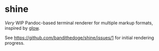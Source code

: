 # shine

*Very* WIP Pandoc-based terminal renderer for multiple markup formats, inspired by [glow](https://github.com/charmbracelet/glow).

See https://github.com/bandithedoge/shine/issues/1 for initial rendering progress.
